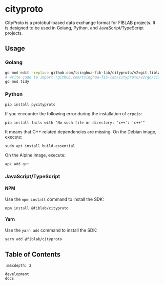 # cityproto

CityProto is a protobuf-based data exchange format for FIBLAB projects.
It is designed to be used in Golang, Python, and JavaScript/TypeScript projects.

## Usage

### Golang

```bash
go mod edit -replace github.com/tsinghua-fib-lab/cityproto/v2=git.fiblab.net/sim/protos/v2@v${major}.${minor}.${patch}
# write code to import "github.com/tsinghua-fib-lab/cityproto/v2/go/city/xxx"
go mod tidy
```

### Python

```bash
pip install pycityproto
```

If you encounter the following error during the installation of `grpcio`:

```
pip install fails with "No such file or directory: 'c++': 'c++'"
```

It means that C++ related dependencies are missing. On the Debian image, execute:

```shell
sudo apt install build-essential
```

On the Alpine image, execute:

```shell
apk add g++
```

### JavaScript/TypeScript

#### NPM

Use the `npm install` command to install the SDK:

```bash
npm install @fiblab/cityproto
```

#### Yarn

Use the `yarn add` command to install the SDK:

```bash
yarn add @fiblab/cityproto
```

## Table of Contents

```{toctree}
:maxdepth: 2

development
docs
```
